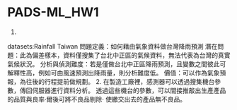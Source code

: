 # PADS-ML_HW1
1.
  datasets:Rainfall Taiwan
問題定義：如何藉由氣象資料做台灣降雨預測
潛在問題：此為偏差樣本，資料僅搜集了台北中正區的氣候資料，無法代表為台灣的真實氣候狀況。
分析與偵測難度：若是僅做台北中正區降雨預測，且變數之間彼此可解釋性高，例如可由風速預測出降雨量，則分析難度低。
價值：可以作為氣象預報，為往後的行程提前做規劃。
2.
  在製造工廠裡，感測器可以透過搜集機台參數，傳回伺服器進行資料分析。
透過這些機台的參數，可以間接推敲出生產產品的品質與良率·爾後可將不良品剔除·
使繳交出去的產品無不良品。
